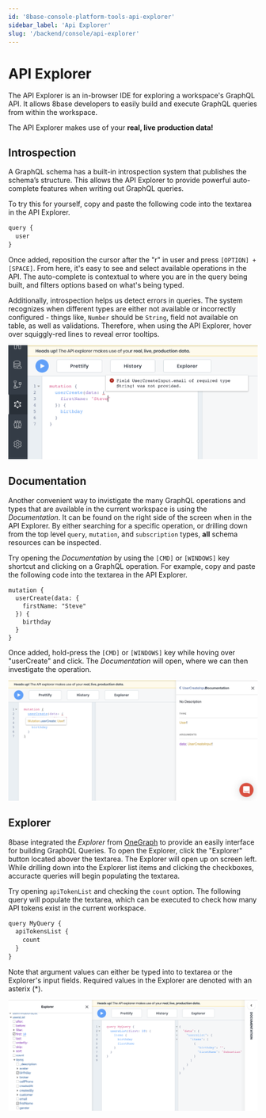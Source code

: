```yaml
---
id: '8base-console-platform-tools-api-explorer'
sidebar_label: 'Api Explorer'
slug: '/backend/console/api-explorer'
---
```


# API Explorer
The API Explorer is an in-browser IDE for exploring a workspace's GraphQL API. It allows 8base developers to easily build and execute GraphQL queries from within the workspace.

The API Explorer makes use of your **real, live production data!**

## Introspection
A GraphQL schema has a built-in introspection system that publishes the schema’s structure. This allows the API Explorer to provide powerful auto-complete features when writing out GraphQL queries. 

To try this for yourself, copy and paste the following code into the textarea in the API Explorer. 

```javascript
query {
  user
}
```

Once added, reposition the cursor after the "r" in user and press `[OPTION] + [SPACE]`. From here, it's easy to see and select available operations in the API. The auto-complete is contextual to where you are in the query being built, and filters options based on what's being typed.

Additionally, introspection helps us detect errors in queries. The system recognizes when different types are either not available or incorrectly configured - things like, `Number` should be `String`, field not available on table, as well as validations. Therefore, when using the API Explorer, hover over squiggly-red lines to reveal error tooltips.

![Tooltip showing error in API Explorer](./images/api-explorer-tooltip-error.png)

## Documentation
Another convenient way to invistigate the many GraphQL operations and types that are available in the current workspace is using the *Documentation*. It can be found on the right side of the screen when in the API Explorer. By either searching for a specific operation, or drilling down from the top level `query`, `mutation`, and `subscription` types, **all** schema resources can be inspected.

Try opening the *Documentation* by using the `[CMD]` or `[WINDOWS]` key shortcut and clicking on a GraphQL operation. For example, copy and paste the following code into the textarea in the API Explorer. 

```
mutation {
  userCreate(data: {
    firstName: "Steve"
  }) {
    birthday
  }
}
```

Once added, hold-press the `[CMD]` or `[WINDOWS]` key while hoving over "userCreate" and click. The *Documentation* will open, where we can then investigate the operation.

![Opening the documentation using keyboard shortcut](./images/documentation-explorer-open-shortcut.png)

## Explorer
8base integrated the *Explorer* from [OneGraph](https://www.onegraph.com/) to provide an easily interface for building GraphQL Queries. To open the Explorer, click the "Explorer" button located abover the textarea. The Explorer will open up on screen left. While drilling down into the Explorer list items and clicking the checkboxes, accuracte queries will begin populating the textarea.

Try opening `apiTokenList` and checking the `count` option. The following query will populate the textarea, which can be executed to check how many API tokens exist in the current workspace.

```javascript
query MyQuery {
  apiTokensList {
    count
  }
}
```

Note that argument values can either be typed into to textarea or the Explorer's input fields. Required values in the Explorer are denoted with an asterix (*).

![Opening the documentation using keyboard shortcut](./images/one-graph-explorer.png)
